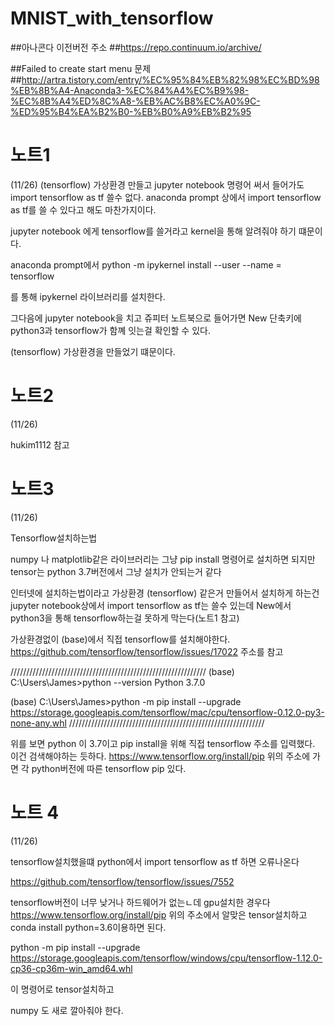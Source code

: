 # MNIST_with_tensorflow

##아나콘다 이전버전 주소
##https://repo.continuum.io/archive/

##Failed to create start menu 문제
##http://artra.tistory.com/entry/%EC%95%84%EB%82%98%EC%BD%98%EB%8B%A4-Anaconda3-%EC%84%A4%EC%B9%98-%EC%8B%A4%ED%8C%A8-%EB%AC%B8%EC%A0%9C-%ED%95%B4%EA%B2%B0-%EB%B0%A9%EB%B2%95


# 노트1

(11/26)
(tensorflow) 가상환경 만들고 jupyter notebook 명령어 써서 들어가도
 import tensorflow as tf 쓸수 없다.
 anaconda prompt 상에서 import tensorflow as tf를 쓸 수 있다고 해도 마찬가지이다.
 
 jupyter notebook 에게 tensorflow를 쓸거라고 kernel을 통해 알려줘야 하기 떄문이다.
 
 anaconda prompt에서
 python -m ipykernel install --user --name = tensorflow
 
 를 통해 ipykernel 라이브러리를 설치한다.
 
 그다음에 
 jupyter notebook을 치고 쥬피터 노트북으로 들어가면 
 New 단축키에 python3과 tensorflow가 함꼐 잇는걸 확인할 수 있다.
 
 (tensorflow) 가상환경을 만들었기 떄문이다.

# 노트2
(11/26)

hukim1112 참고

# 노트3
(11/26)

Tensorflow설치하는법

numpy 나 matplotlib같은 라이브러리는 그냥 pip install 명령어로 설치하면 되지만
tensor는 python 3.7버전에서 그냥 설치가 안되는거 같다

인터넷에 설치하는법이라고 가상환경 (tensorflow) 같은거 만들어서 설치하게 하는건 
jupyter notebook상에서 import tensorflow as tf는 쓸수 있는데 New에서 python3을 통해 tensorflow하는걸 못하게 막는다(노트1 참고)

가상환경없이 (base)에서 직접 tensorflow를 설치해야한다.
https://github.com/tensorflow/tensorflow/issues/17022
주소를 참고

//////////////////////////////////////////////////////////////
(base) C:\Users\James>python --version
Python 3.7.0

(base) C:\Users\James>python -m pip install --upgrade https://storage.googleapis.com/tensorflow/mac/cpu/tensorflow-0.12.0-py3-none-any.whl
//////////////////////////////////////////////////////////////

위를 보면 python 이 3.7이고 pip install을 위해 직접 tensorflow 주소를 입력했다. 이건 검색해야하는 듯하다.
https://www.tensorflow.org/install/pip
위의 주소에 가면 각 python버전에 따른 tensorflow pip 있다.


# 노트 4
(11/26)

tensorflow설치했을떄 python에서 import tensorflow as tf 하면 오류나온다

https://github.com/tensorflow/tensorflow/issues/7552

tensorflow버전이 너무 낮거나 하드웨어가 없는ㄴ데 gpu설치한 경우다
https://www.tensorflow.org/install/pip
위의 주소에서 알맞은 tensor설치하고 conda install python=3.6이용하면 된다.

python -m pip install --upgrade https://storage.googleapis.com/tensorflow/windows/cpu/tensorflow-1.12.0-cp36-cp36m-win_amd64.whl

이 명령어로 tensor설치하고

numpy 도 새로 깔아줘야 한다.

